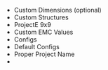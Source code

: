 * Custom Dimensions (optional)
* Custom Structures
* ProjectE 9x9
* Custom EMC Values
* Configs
* Default Configs
* Proper Project Name
*